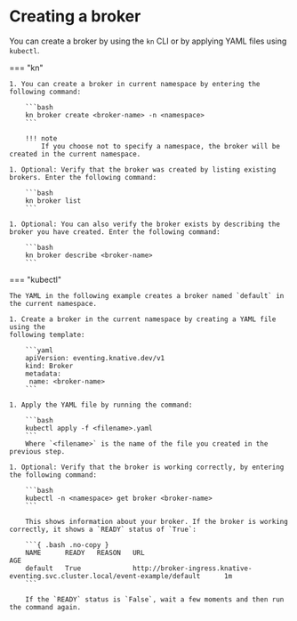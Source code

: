 # Creating a broker

You can create a broker by using the `kn` CLI or by applying YAML files using `kubectl`.

<!--TODO: INSTRUCTIONS FOR CREATING ALL BROKER OBJECT TYPES HERE, NOT JUST DEFAULT-->

=== "kn"

    1. You can create a broker in current namespace by entering the following command:

        ```bash
        kn broker create <broker-name> -n <namespace>
        ```

        !!! note
            If you choose not to specify a namespace, the broker will be created in the current namespace.

    1. Optional: Verify that the broker was created by listing existing brokers. Enter the following command:

        ```bash
        kn broker list
        ```

    1. Optional: You can also verify the broker exists by describing the broker you have created. Enter the following command:

        ```bash
        kn broker describe <broker-name>
        ```


=== "kubectl"

    The YAML in the following example creates a broker named `default` in the current namespace.

    1. Create a broker in the current namespace by creating a YAML file using the
    following template:

        ```yaml
        apiVersion: eventing.knative.dev/v1
        kind: Broker
        metadata:
         name: <broker-name>
        ```

    1. Apply the YAML file by running the command:

        ```bash
        kubectl apply -f <filename>.yaml
        ```
        Where `<filename>` is the name of the file you created in the previous step.

    1. Optional: Verify that the broker is working correctly, by entering the following command:

        ```bash
        kubectl -n <namespace> get broker <broker-name>
        ```

        This shows information about your broker. If the broker is working correctly, it shows a `READY` status of `True`:

        ```{ .bash .no-copy }
        NAME      READY   REASON   URL                                                                                 AGE
        default   True             http://broker-ingress.knative-eventing.svc.cluster.local/event-example/default      1m
        ```

        If the `READY` status is `False`, wait a few moments and then run the command again.
